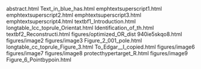 abstract.html
Text_in_blue_has.html
emphtextsuperscript1.html
emphtextsuperscript2.html
emphtextsuperscript3.html
emphtextsuperscript4.html
textbf1_Introduction.html
longtable_lcc_toprule_Orientat.html
Identification_of_th.html
textbf2_Reconstructi.html
figures/optimized_OR_dist
940ie5skqo8.html
figures/image2
figures/image3
Figure_2_001_pole.html
longtable_cc_toprule_Figure_3.html
To_Edgar__I_copied.html
figures/image6
figures/image7
figures/image8
protecthypertarget_R.html
figures/image9
Figure_6_Pointbypoin.html
